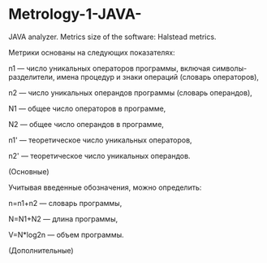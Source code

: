 # Metrology-1-JAVA-
JAVA analyzer. Metrics size of the software: Halstead metrics.

Метрики основаны на следующих показателях:

n1 — число уникальных операторов программы, включая символы-разделители, имена процедур и знаки операций (словарь операторов),

n2 — число уникальных операндов программы (словарь операндов),

N1 — общее число операторов в программе,

N2 — общее число операндов в программе,

n1' — теоретическое число уникальных операторов,

n2' — теоретическое число уникальных операндов.

(Основные)

Учитывая введенные обозначения, можно определить:

n=n1+n2 — словарь программы,

N=N1+N2 — длина программы,

V=N*log2n — объем программы.

(Дополнительные)
